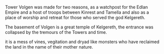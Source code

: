 Tower Volgen was made for two reasons, as a watchpost for the Edlan Empire and a host of troops between Kinrest and Tamella and also as a place of worship and retreat for those who served the god Kelgereth.

The basement of Volgen is a great temple of Kelgereth, the entrance was collapsed by the tremours of the Towers and time. 

it is a mess of vines, vegitation and dryad like monsters who have reclaimed the land in the name of their mother nature.

